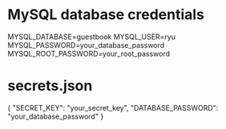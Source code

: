 # MySQL database credentials
MYSQL_DATABASE=guestbook
MYSQL_USER=ryu
MYSQL_PASSWORD=your_database_password
MYSQL_ROOT_PASSWORD=your_root_password

# secrets.json
{
  "SECRET_KEY": "your_secret_key",
  "DATABASE_PASSWORD": "your_database_password"
}
